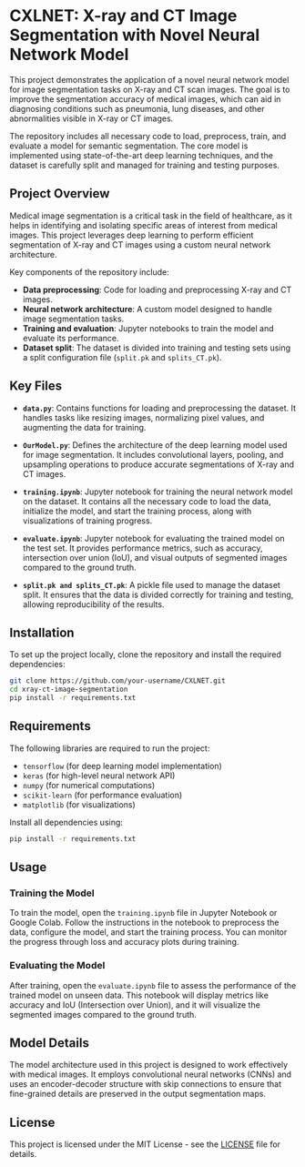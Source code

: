 # CXLNET: X-ray and CT Image Segmentation with Novel Neural Network Model

This project demonstrates the application of a novel neural network model for image segmentation tasks on X-ray and CT scan images. The goal is to improve the segmentation accuracy of medical images, which can aid in diagnosing conditions such as pneumonia, lung diseases, and other abnormalities visible in X-ray or CT images.

The repository includes all necessary code to load, preprocess, train, and evaluate a model for semantic segmentation. The core model is implemented using state-of-the-art deep learning techniques, and the dataset is carefully split and managed for training and testing purposes.

## Project Overview

Medical image segmentation is a critical task in the field of healthcare, as it helps in identifying and isolating specific areas of interest from medical images. This project leverages deep learning to perform efficient segmentation of X-ray and CT images using a custom neural network architecture.

Key components of the repository include:
- **Data preprocessing**: Code for loading and preprocessing X-ray and CT images.
- **Neural network architecture**: A custom model designed to handle image segmentation tasks.
- **Training and evaluation**: Jupyter notebooks to train the model and evaluate its performance.
- **Dataset split**: The dataset is divided into training and testing sets using a split configuration file (`split.pk` and `splits_CT.pk`).

## Key Files

- **`data.py`**: Contains functions for loading and preprocessing the dataset. It handles tasks like resizing images, normalizing pixel values, and augmenting the data for training.
  
- **`OurModel.py`**: Defines the architecture of the deep learning model used for image segmentation. It includes convolutional layers, pooling, and upsampling operations to produce accurate segmentations of X-ray and CT images.
  
- **`training.ipynb`**: Jupyter notebook for training the neural network model on the dataset. It contains all the necessary code to load the data, initialize the model, and start the training process, along with visualizations of training progress.
  
- **`evaluate.ipynb`**: Jupyter notebook for evaluating the trained model on the test set. It provides performance metrics, such as accuracy, intersection over union (IoU), and visual outputs of segmented images compared to the ground truth.
  
- **`split.pk and splits_CT.pk`**: A pickle file used to manage the dataset split. It ensures that the data is divided correctly for training and testing, allowing reproducibility of the results.

## Installation

To set up the project locally, clone the repository and install the required dependencies:

```bash
git clone https://github.com/your-username/CXLNET.git
cd xray-ct-image-segmentation
pip install -r requirements.txt
```

## Requirements

The following libraries are required to run the project:

- `tensorflow` (for deep learning model implementation)
- `keras` (for high-level neural network API)
- `numpy` (for numerical computations)
- `scikit-learn` (for performance evaluation)
- `matplotlib` (for visualizations)

Install all dependencies using:

```bash
pip install -r requirements.txt
```

## Usage

### Training the Model
To train the model, open the `training.ipynb` file in Jupyter Notebook or Google Colab. Follow the instructions in the notebook to preprocess the data, configure the model, and start the training process. You can monitor the progress through loss and accuracy plots during training.

### Evaluating the Model
After training, open the `evaluate.ipynb` file to assess the performance of the trained model on unseen data. This notebook will display metrics like accuracy and IoU (Intersection over Union), and it will visualize the segmented images compared to the ground truth.

## Model Details

The model architecture used in this project is designed to work effectively with medical images. It employs convolutional neural networks (CNNs) and uses an encoder-decoder structure with skip connections to ensure that fine-grained details are preserved in the output segmentation maps.

## License

This project is licensed under the MIT License - see the [LICENSE](LICENSE) file for details.
